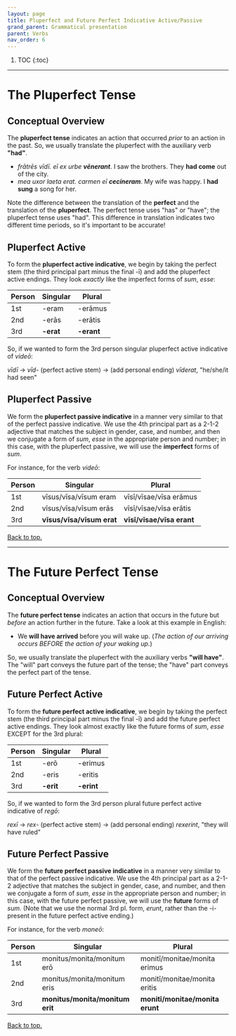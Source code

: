 ```yaml
---
layout: page
title: Pluperfect and Future Perfect Indicative Active/Passive
grand_parent: Grammatical presentation
parent: Verbs
nav_order: 6
---
```


1. TOC
{:toc}

***

# The Pluperfect Tense

## Conceptual Overview

The **pluperfect tense** indicates an action that occurred *prior* to an action in the past. So, we usually translate the pluperfect with the auxiliary verb **"had"**.

- *frātrēs vīdī. eī ex urbe* ***vēnerant***. I saw the brothers. They **had come** out of the city.
- *mea uxor laeta erat. carmen eī* ***cecineram***. My wife was happy. I **had sung** a song for her.

Note the difference between the translation of the **perfect** and the translation of the **pluperfect**. The perfect tense uses "has" or "have"; the pluperfect tense uses "had". This difference in translation indicates two different time periods, so it's important to be accurate!

## Pluperfect Active

To form the **pluperfect active indicative**, we begin by taking the perfect stem (the third principal part minus the final -ī) and add the pluperfect active endings. They look *exactly* like the imperfect forms of *sum*, *esse*:

| Person      | Singular |Plural |
| ----------- | ----------- | ----------- |
| 1st   | -eram       | -erāmus      |
| 2nd  | -erās        | -erātis       |
| 3rd  | **-erat**        | **-erant**     |

So, if we wanted to form the 3rd person singular pluperfect active indicative of *videō*:

*vīdī* -> *vīd-* (perfect active stem) -> (add personal ending) *vīderat*, "he/she/it had seen"

## Pluperfect Passive

We form the **pluperfect passive indicative** in a manner very similar to that of the perfect passive indicative. We use the 4th principal part as a 2-1-2 adjective that matches the subject in gender, case, and number, and then we conjugate a form of *sum*, *esse* in the appropriate person and number; in this case, with the pluperfect passive, we will use the **imperfect** forms of *sum*.

For instance, for the verb *videō*:

| Person      | Singular |Plural |
| ----------- | ----------- | ----------- |
| 1st   | vīsus/vīsa/vīsum eram       |  vīsī/vīsae/vīsa erāmus    |
| 2nd  | vīsus/vīsa/vīsum erās       | vīsī/vīsae/vīsa erātis       |
| 3rd  | **vīsus/vīsa/vīsum erat**        | **vīsī/vīsae/vīsa erant**     |

[Back to top.](#top)

***

# The Future Perfect Tense

## Conceptual Overview

The **future perfect tense** indicates an action that occurs in the future but *before* an action further in the future. Take a look at this example in English:

- We **will have arrived** before you will wake up. (*The action of our arriving occurs BEFORE the action of your waking up.*)

So, we usually translate the pluperfect with the auxiliary verbs **"will have"**. The "will" part conveys the future part of the tense; the "have" part conveys the perfect part of the tense.

## Future Perfect Active

To form the **future perfect active indicative**, we begin by taking the perfect stem (the third principal part minus the final -ī) and add the future perfect active endings. They look almost exactly like the future forms of *sum*, *esse* EXCEPT for the 3rd plural:

| Person      | Singular |Plural |
| ----------- | ----------- | ----------- |
| 1st   | -erō       | -erimus      |
| 2nd  | -eris        | -eritis       |
| 3rd  | **-erit**        | **-erint**     |

So, if we wanted to form the 3rd person plural future perfect active indicative of *regō*:

*rexī* -> *rex-* (perfect active stem) -> (add personal ending) *rexerint*, "they will have ruled"  

## Future Perfect Passive

We form the **future perfect passive indicative** in a manner very similar to that of the perfect passive indicative. We use the 4th principal part as a 2-1-2 adjective that matches the subject in gender, case, and number, and then we conjugate a form of *sum*, *esse* in the appropriate person and number; in this case, with the future perfect passive, we will use the **future** forms of *sum*. (Note that we use the normal 3rd pl. form, *erunt*, rather than the -i- present in the future perfect active ending.)

For instance, for the verb *moneō*:

| Person      | Singular |Plural |
| ----------- | ----------- | ----------- |
| 1st   | monitus/monita/monitum erō       |  monitī/monitae/monita erimus    |
| 2nd  | monitus/monita/monitum eris       | monitī/monitae/monita eritis       |
| 3rd  | **monitus/monita/monitum erit**        | **monitī/monitae/monita erunt**     |

[Back to top.](#top)

